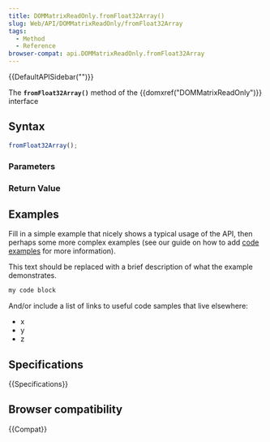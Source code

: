 ```yaml
---
title: DOMMatrixReadOnly.fromFloat32Array()
slug: Web/API/DOMMatrixReadOnly/fromFloat32Array
tags:
  - Method
  - Reference
browser-compat: api.DOMMatrixReadOnly.fromFloat32Array
---
```

{{DefaultAPISidebar("")}}

The **`fromFloat32Array()`** method of the {{domxref("DOMMatrixReadOnly")}} interface 

## Syntax

```js
fromFloat32Array();
```

### Parameters



### Return Value



## Examples

Fill in a simple example that nicely shows a typical usage of the API, then perhaps some more complex examples (see our guide on how to add [code examples](/en-US/docs/MDN/Contribute/Structures/Code_examples) for more information).

This text should be replaced with a brief description of what the example demonstrates.

```js
my code block
```

And/or include a list of links to useful code samples that live elsewhere:

*   x
*   y
*   z

## Specifications

{{Specifications}}

## Browser compatibility

{{Compat}}


